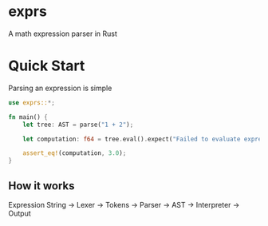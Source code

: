 # exprs 
A math expression parser in Rust

# Quick Start

Parsing an expression is simple
```rust
use exprs::*;

fn main() {
    let tree: AST = parse("1 + 2");

    let computation: f64 = tree.eval().expect("Failed to evaluate expression");

    assert_eq!(computation, 3.0);
}
```


## How it works
Expression String -> Lexer -> Tokens -> Parser -> AST -> Interpreter -> Output
